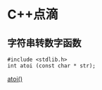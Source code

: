 # C++点滴

## 字符串转数字函数

	#include <stdlib.h>
	int atoi (const char * str);
[atoi()](http://www.cplusplus.com/reference/cstdlib/atoi/)  

